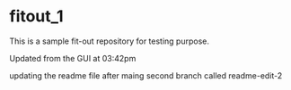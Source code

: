 # fitout_1
This is a sample fit-out repository for testing purpose.

Updated from the GUI at 03:42pm

updating the readme file after maing second branch called readme-edit-2
